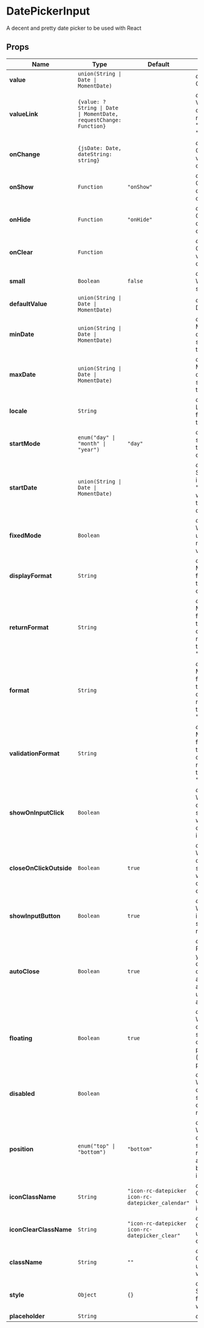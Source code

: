 # DatePickerInput

A decent and pretty date picker to be used with React

## Props
|Name|Type|Default|Description|
|----|----|-------|-----------|
| **value** | <code>union(String &#124; Date &#124; MomentDate)</code> |  | *optional*. Current date |
| **valueLink** | <code>{value: ?String &#124; Date &#124; MomentDate, requestChange: Function}</code> |  | *optional*. ValueLink object to replace "value" and "onChange" |
| **onChange** | <code>{jsDate: Date, dateString: string}</code> |  | *optional*. Called when value changes |
| **onShow** | <code>Function</code> | <code>"onShow"</code> | *optional*. Called when datepicker is opened |
| **onHide** | <code>Function</code> | <code>"onHide"</code> | *optional*. Called when datepicker is closed |
| **onClear** | <code>Function</code> |  | *optional*. Called when value is cleared |
| **small** | <code>Boolean</code> | <code>false</code> | *optional*. Whether it's small or not |
| **defaultValue** | <code>union(String &#124; Date &#124; MomentDate)</code> |  | *optional*. Default date |
| **minDate** | <code>union(String &#124; Date &#124; MomentDate)</code> |  | *optional*. Minimum date selectable by the user |
| **maxDate** | <code>union(String &#124; Date &#124; MomentDate)</code> |  | *optional*. Maximum date selectable by the user |
| **locale** | <code>String</code> |  | *optional*. Locale used for translations |
| **startMode** | <code>enum("day" &#124; "month" &#124; "year")</code> | <code>"day"</code> | *optional*. The start view of the datepicker |
| **startDate** | <code>union(String &#124; Date &#124; MomentDate)</code> |  | *optional*. Specify an initial "visible" date with no need to select a defaultValue |
| **fixedMode** | <code>Boolean</code> |  | *optional*. Whether the user can use multiple views or not |
| **displayFormat** | <code>String</code> |  | *optional*. MomentJS format used to display current date |
| **returnFormat** | <code>String</code> |  | *optional*. MomentJS format used to format date before returing through "onChange" |
| **format** | <code>String</code> |  | *optional*. MomentJS format used to format date before returing through "onChange" |
| **validationFormat** | <code>String</code> |  | *optional*. MomentJS format used to format date before returing through "onChange" |
| **showOnInputClick** | <code>Boolean</code> |  | *optional*. Whether the datepicker should open when user click on the input |
| **closeOnClickOutside** | <code>Boolean</code> | <code>true</code> | *optional*. Whether the datepicker should close when user clicks outside of it |
| **showInputButton** | <code>Boolean</code> | <code>true</code> | *optional*. Whether the input-button should be rendered |
| **autoClose** | <code>Boolean</code> | <code>true</code> | *optional*. Pass true if you want the datepicker to close automatically after the user selects a value |
| **floating** | <code>Boolean</code> | <code>true</code> | *optional*. Whether the datepicker should float over the page content (absolute position) |
| **disabled** | <code>Boolean</code> |  | *optional*. Whether the datepicker should be disabled or not |
| **position** | <code>enum("top" &#124; "bottom")</code> | <code>"bottom"</code> | *optional*. Whether the datepicker should be rendered above or below the input field |
| **iconClassName** | <code>String</code> | <code>"icon-rc-datepicker icon-rc-datepicker_calendar"</code> | *optional*. Classname used for the icon |
| **iconClearClassName** | <code>String</code> | <code>"icon-rc-datepicker icon-rc-datepicker_clear"</code> | *optional*. Classname used for the clear icon |
| **className** | <code>String</code> | <code>""</code> | *optional*. ClassName used for the wrapper div |
| **style** | <code>Object</code> | <code>{}</code> | *optional*. Style used for the wrapper div |
| **placeholder** | <code>String</code> |  | *optional*.  |